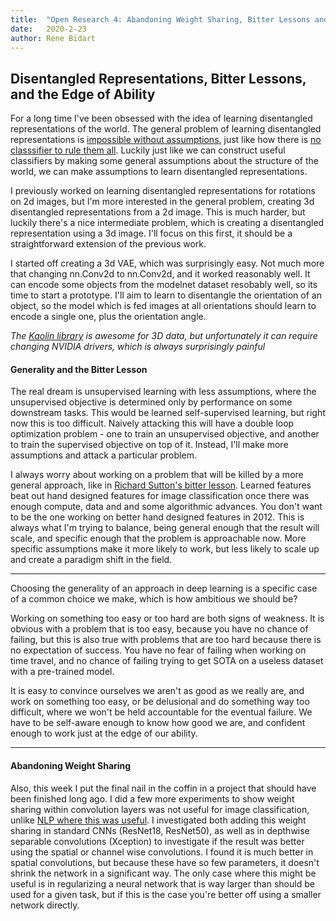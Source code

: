 ```yaml
---
title:  "Open Research 4: Abandoning Weight Sharing, Bitter Lessons and Reasonable Ambition"
date:   2020-2-23
author: Rene Bidart
---
```

## Disentangled Representations, Bitter Lessons, and the Edge of Ability
For a long time I've been obsessed with the idea of learning disentangled representations of the world. The general problem of learning disentangled representations is [impossible without assumptions](https://ai.googleblog.com/2019/04/evaluating-unsupervised-learning-of.html), just like how there is [no classsifier to rule them all](https://www.mitpressjournals.org/doi/abs/10.1162/neco.1996.8.7.1341). Luckily just like we can construct useful classifiers by making some general assumptions about the structure of the world, we can make assumptions to learn disentangled representations. 

I previously worked on learning disentangled representations for rotations on 2d images, but I'm more interested in the general problem, creating 3d disentangled representations from a 2d image. This is much harder, but luckily there's a nice intermediate problem, which is creating a disentangled representation using a 3d image. I'll focus on this first, it should be a straightforward extension of the previous work.

I started off creating a 3d VAE, which was surprisingly easy. Not much more that changing nn.Conv2d to nn.Conv2d, and it worked reasonably well. It can encode some objects from the modelnet dataset resobably well, so its time to start a prototype. I'll aim to learn to disentangle the orientation of an object, so the model which is fed images at all orientations should learn to encode a single one, plus the orientation angle.

*The [Kaolin library](https://github.com/NVIDIAGameWorks/kaolin) is awesome for 3D data, but unfortunately it can require changing NVIDIA drivers, which is always surprisingly painful*

#### Generality and the Bitter Lesson
The real dream is unsupervised learning with less assumptions, where the unsupervised objective is determined only by performance on some downstream tasks. This would be learned self-supervised learning, but right now this is too difficult. Naively attacking this will have a double loop optimization problem - one to train an unsupervised objective, and another to train the supervised objective on top of it. Instead, I'll make more assumptions and attack a particular problem.

I always worry about working on a problem that will be killed by a more general approach, like in [Richard Sutton's bitter lesson](http://www.incompleteideas.net/IncIdeas/BitterLesson.html). Learned features beat out hand designed features for image classification once there was enough compute, data and and some algorithmic advances. You don't want to be the one working on better hand designed features in 2012. This is always what I'm trying to balance, being general enough that the result will scale, and specific enough that the problem is approachable now. More specific assumptions make it more likely to work, but less likely to scale up and create a paradigm shift in the field.

---

Choosing the generality of an approach in deep learning is a specific case of a common choice we make, which is how ambitious we should be?

Working on something too easy or too hard are both signs of weakness. It is obvious with a problem that is too easy, because you have no chance of failing, but this is also true with problems that are too hard because there is no expectation of success. You have no fear of failing when working on time travel, and no chance of failing trying to get SOTA on a useless dataset with a pre-trained model.

It is easy to convince ourselves we aren't as good as we really are, and work on something too easy, or be delusional and do something way too difficult,  where we won't be held accountable for the eventual failure. We have to be self-aware enough to know how good we are, and confident enough to work just at the edge of our ability.

---


#### Abandoning Weight Sharing
Also, this week I put the final nail in the coffin in a project that should have been finished long ago. I did a few more experiments to show weight sharing within convolution layers was not useful for image classification, unlike [NLP where this was useful](https://arxiv.org/pdf/1901.10430.pdf). I investigated both adding this weight sharing in standard CNNs (ResNet18, ResNet50), as well as in depthwise separable convolutions (Xception) to investigate if the result was better using the spatial or channel wise convolutions. I found it is much better in spatial convolutions, but because these have so few parameters, it doesn't shrink the network in a significant way. The only case where this might be useful is in regularizing a neural network that is way larger than should be used for a given task, but if this is the case you're better off using a smaller network directly.


